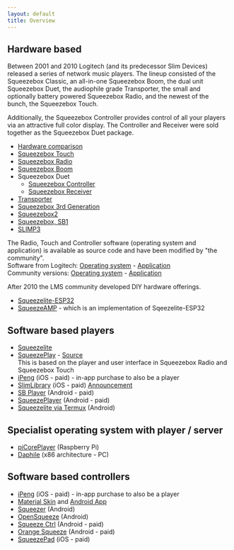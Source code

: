 ```yaml
---
layout: default
title: Overview
---
```


## Hardware based

Between 2001 and 2010 Logitech (and its predecessor Slim Devices) released a series of network music players. The lineup consisted of the Squeezebox Classic, an all-in-one Squeezebox Boom, the dual unit Squeezebox Duet, the audiophile grade Transporter, the small and optionally battery powered Squeezebox Radio, and the newest of the bunch, the Squeezebox Touch.

Additionally, the Squeezebox Controller provides control of all your players via an attractive full color display. The Controller and Receiver were sold together as the Squeezebox Duet package. 

- [Hardware comparison](hardware-comparison.md)
- [Squeezebox Touch](squeezebox-touch.md)
- [Squeezebox Radio](squeezebox-radio.md)
- [Squeezebox Boom](squeezebox-boom.md)
- Squeezebox Duet
    - [Squeezebox Controller](squeezebox-controller.md)
    - [Squeezebox Receiver](squeezebox-receiver.md)
- [Transporter](transporter.md)
- [Squeezebox 3rd Generation](squeezebox-classic.md)
- [Squeezebox2](squeezebox2.md)
- [Squeezebox, SB1](squeezebox1.md)
- [SLIMP3](SLIMP3.md)

The Radio, Touch and Controller software (operating system and application) is available as source code and have been modified by "the community".  
Software from Logitech: [Operating system](https://github.com/Logitech/squeezeos) - [Application](https://github.com/Logitech/squeezeplay)  
Community versions: [Operating system](https://github.com/ralph-irving/squeezeos)  - [Application](https://github.com/ralph-irving/squeezeos-squeezeplay)

After 2010 the LMS community developed DIY hardware offerings. 

- [Squeezelite-ESP32](https://github.com/sle118/squeezelite-esp32)
- [SqueezeAMP](https://github.com/philippe44/SqueezeAMP) - which is an implementation of Sqeezelite-ESP32

## Software based players

- [Squeezelite](https://github.com/ralph-irving/squeezelite)
- [SqueezePlay](https://sourceforge.net/projects/lmsclients/files/squeezeplay/) - [Source](https://github.com/ralph-irving/squeezeplay)  
  This is based on the player and user interface in Squeezebox Radio and Squeezebox Touch
- [iPeng](https://penguinlovesmusic.de/) (iOS - paid) - in-app purchase to also be a player
- [SlimLibrary](https://apps.apple.com/us/app/slimlibrary/id1022479972) (iOS - paid) [Announcement](https://forums.slimdevices.com/forum/user-forums/3rd-party-software/100649-announce-slimlibrary-new-ios-remote-control-and-player-for-logitech-media-server?view=thread)
- [SB Player](https://play.google.com/store/apps/details?id=com.angrygoat.android.sbplayer) (Android - paid)
- [SqueezePlayer](https://play.google.com/store/apps/details?id=de.bluegaspode.squeezeplayer) (Android - paid)
- [Squeezelite via Termux](https://github.com/CDrummond/lms-material-app/wiki/Squeezelite-via-Termux) (Android)

## Specialist operating system with player / server

- [piCorePlayer](https://www.picoreplayer.org/) (Raspberry Pi)
- [Daphile](https://www.daphile.com/) (x86 architecture - PC)


## Software based controllers

- [iPeng](https://penguinlovesmusic.de/) (iOS - paid) - in-app purchase to also be a player
- [Material Skin](https://github.com/CDrummond/lms-material) and [Android App](https://github.com/CDrummond/lms-material-app)
- [Squeezer](https://github.com/kaaholst/android-squeezer) (Android)
- [OpenSqueeze](https://github.com/orangebikelabs/opensqueeze) (Android) 
- [Squeeze Ctrl](https://play.google.com/store/apps/details?id=com.angrygoat.android.squeezectrl) (Android - paid)
- [Orange Squeeze](https://play.google.com/store/apps/details?id=com.orangebikelabs.orangesqueeze) (Android - paid)
- [SqueezePad](https://apps.apple.com/us/app/squeezepad/id380003002) (iOS - paid)
